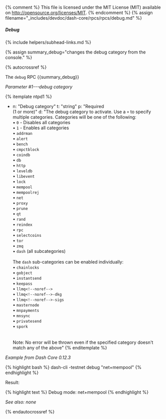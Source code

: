 {% comment %}
This file is licensed under the MIT License (MIT) available on
http://opensource.org/licenses/MIT.
{% endcomment %}
{% assign filename="_includes/devdoc/dash-core/rpcs/rpcs/debug.md" %}
<!-- __ -->

##### Debug
{% include helpers/subhead-links.md %}

{% assign summary_debug="changes the debug category from the console." %}

{% autocrossref %}

The `debug` RPC {{summary_debug}}

*Parameter #1---debug category*

{% itemplate ntpd1 %}
- n: "Debug category"
  t: "string"
  p: "Required<br>(1 or more)"
  d: "The debug category to activate. Use a `+` to specify multiple categories. Categories will be one of the following:<br>• `0` - Disables all categories <br>• `1` - Enables all categories <br>• `addrman` <br>• `alert` <br>• `bench` <br>• `cmpctblock` <br>• `coindb` <br>• `db` <br>• `http` <br>• `leveldb` <br>• `libevent` <br>• `lock` <br>• `mempool` <br>• `mempoolrej` <br>• `net` <br>• `proxy` <br>• `prune` <br>• `qt` <br>• `rand` <br>• `reindex` <br>• `rpc` <br>• `selectcoins` <br>• `tor` <br>• `zmq` <br>• `dash` (all subcategories)<br><br>The `dash` sub-categories can be enabled individually:<br>• `chainlocks` <br>• `gobject` <br>• `instantsend` <br>• `keepass` <br>• `llmq<!--noref-->` <br>• `llmq<!--noref-->-dkg` <br>• `llmq<!--noref-->-sigs` <br>• `masternode` <br>• `mnpayments` <br>• `mnsync` <br>• `privatesend` <br>• `spork` <br><br><br>Note: No error will be thrown even if the specified category doesn't match any of the above"
{% enditemplate %}

*Example from Dash Core 0.12.3*

{% highlight bash %}
dash-cli -testnet debug "net+mempool"
{% endhighlight %}

Result:

{% highlight text %}
Debug mode: net+mempool
{% endhighlight %}

*See also: none*

{% endautocrossref %}
